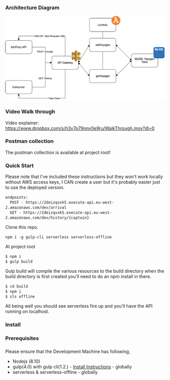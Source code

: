 ### Architecture Diagram

![Alt text](/ArchitectureDiagram.png?raw=true "Optional Title")



### Video Walk through

Video explainer: https://www.dropbox.com/s/h3v7p79nnv0e9ru/WalkThrough.mov?dl=0

### Postman collection

The postman collection is available at project root!

### Quick Start

Please note that I've included these instructions but they won't work locally without AWS access keys, I CAN create a user but it's probably easier just to use the deployed version.

```
endpoints:
  POST - https://2deizqvxk5.execute-api.eu-west-2.amazonaws.com/dev/arrival
  GET - https://2deizqvxk5.execute-api.eu-west-2.amazonaws.com/dev/history/{captain}
```

Clone this repo.

```
npm i -g gulp-cli serverless serverless-offline
```

At project root
```
$ npm i
$ gulp build 
```
Gulp build will compile the various resources to the build directory when the build directory is first created you'll need to do an npm install in there.
```aidl
$ cd build
$ npm i
$ sls offline
```

All being well you should see serverless fire up and you'll have the API running on localhost.

### Install
### Prerequisites 

###
Please ensure that the Development Machine has following,

* Nodejs (8.10)
* gulp(4.0) with gulp cli(1.2.) - [Install Instructions](https://demisx.github.io/gulp4/2015/01/15/install-gulp4.html) - globally
* serverless & serverless-offline  - globally
